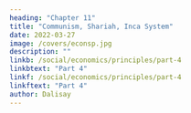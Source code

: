 ```yaml
---
heading: "Chapter 11"
title: "Communism, Shariah, Inca System"
date: 2022-03-27
image: /covers/econsp.jpg
description: ""
linkb: /social/economics/principles/part-4
linkbtext: "Part 4"
linkf: /social/economics/principles/part-4
linkftext: "Part 4"
author: Dalisay
---
```

